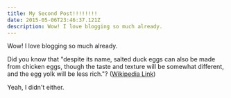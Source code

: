 ```yaml
---
title: My Second Post!!!!!!!!
date: 2015-05-06T23:46:37.121Z
description: Wow! I love blogging so much already.
---
```


Wow! I love blogging so much already.

Did you know that "despite its name, salted duck eggs can also be made from
chicken eggs, though the taste and texture will be somewhat different, and the
egg yolk will be less rich."?
([Wikipedia Link](https://en.wikipedia.org/wiki/Salted_duck_egg))

Yeah, I didn't either.
